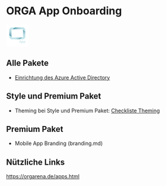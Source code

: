 # ORGA App Onboarding

![GitHub Logo](/images/logo.png)

## Alle Pakete
* [Einrichtung des Azure Active Directory](aad.md)

## Style und Premium Paket
* Theming bei Style und Premium Paket: [Checkliste Theming](theming.md)

## Premium Paket
* Mobile App Branding (branding.md)


## Nützliche Links

https://orgarena.de/apps.html
